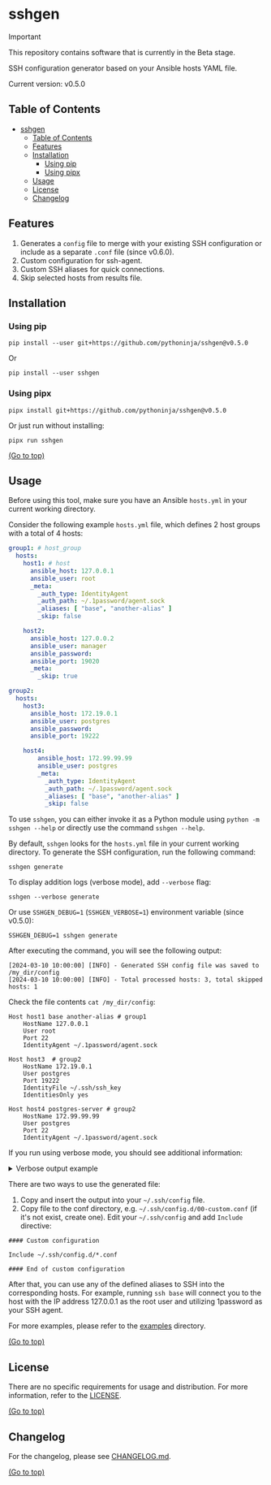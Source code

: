 # sshgen

> [!IMPORTANT]
> This repository contains software that is currently in the Beta stage.

SSH configuration generator based on your Ansible hosts YAML file.

Current version: v0.5.0

## Table of Contents

<!-- TOC -->
* [sshgen](#sshgen)
  * [Table of Contents](#table-of-contents)
  * [Features](#features)
  * [Installation](#installation)
    * [Using pip](#using-pip)
    * [Using pipx](#using-pipx)
  * [Usage](#usage)
  * [License](#license)
  * [Changelog](#changelog)
<!-- TOC -->

## Features

1. Generates a `config` file to merge with your existing SSH configuration or include as a separate `.conf` file (since v0.6.0).
2. Custom configuration for ssh-agent.
3. Custom SSH aliases for quick connections.
4. Skip selected hosts from results file.

## Installation

### Using pip

```shell
pip install --user git+https://github.com/pythoninja/sshgen@v0.5.0
```

Or

```shell
pip install --user sshgen
```

### Using pipx

```shell
pipx install git+https://github.com/pythoninja/sshgen@v0.5.0
```

Or just run without installing:

```shell
pipx run sshgen
```

[(Go to top)](#table-of-contents)

## Usage

Before using this tool, make sure you have an Ansible `hosts.yml` in your current working directory.

Consider the following example `hosts.yml` file, which defines 2 host groups with a total of 4 hosts:

```yaml
group1: # host_group
  hosts:
    host1: # host
      ansible_host: 127.0.0.1
      ansible_user: root
      _meta:
        _auth_type: IdentityAgent
        _auth_path: ~/.1password/agent.sock
        _aliases: [ "base", "another-alias" ]
        _skip: false

    host2:
      ansible_host: 127.0.0.2
      ansible_user: manager
      ansible_password:
      ansible_port: 19020
      _meta:
        _skip: true

group2:
  hosts:
    host3:
      ansible_host: 172.19.0.1
      ansible_user: postgres
      ansible_password:
      ansible_port: 19222

    host4:
        ansible_host: 172.99.99.99
        ansible_user: postgres
        _meta:
          _auth_type: IdentityAgent
          _auth_path: ~/.1password/agent.sock
          _aliases: [ "base", "another-alias" ]
          _skip: false
```

To use `sshgen`, you can either invoke it as a Python module using `python -m sshgen --help` or directly use the
command `sshgen --help`.

By default, `sshgen` looks for the `hosts.yml` file in your current working directory. To generate the SSH
configuration, run the following command:

```shell
sshgen generate
```

To display addition logs (verbose mode), add `--verbose` flag:

```
sshgen --verbose generate
```

Or use `SSHGEN_DEBUG=1` (`SSHGEN_VERBOSE=1`) environment variable (since v0.5.0):

```shell
SSHGEN_DEBUG=1 sshgen generate
```

After executing the command, you will see the following output:

```text
[2024-03-10 10:00:00] [INFO] - Generated SSH config file was saved to /my_dir/config
[2024-03-10 10:00:00] [INFO] - Total processed hosts: 3, total skipped hosts: 1
```

Check the file contents `cat /my_dir/config`:

```
Host host1 base another-alias # group1
    HostName 127.0.0.1
    User root
    Port 22
    IdentityAgent ~/.1password/agent.sock

Host host3  # group2
    HostName 172.19.0.1
    User postgres
    Port 19222
    IdentityFile ~/.ssh/ssh_key
    IdentitiesOnly yes

Host host4 postgres-server # group2
    HostName 172.99.99.99
    User postgres
    Port 22
    IdentityAgent ~/.1password/agent.sock
```

If you run using verbose mode, you should see additional information:

<details><summary>Verbose output example</summary>
<p>

```text
[2024-03-10 10:00:00] [DEBUG] - Loading ansible hosts file: /home/user/code/python/sshgen/examples/hosts.yml
[2024-03-10 10:00:00] [DEBUG] - Total hosts found (include skipped): 4
[2024-03-10 10:00:00] [DEBUG] - Using template file /home/user/code/python/sshgen/sshgen/templates/ssh_config.template to generate ssh config
[2024-03-10 10:00:00] [DEBUG] - Filtering hosts where _skip metafield was defined
[2024-03-10 10:00:00] [DEBUG] - Host host1 should be skipped: False
[2024-03-10 10:00:00] [DEBUG] - Host host2 should be skipped: True
[2024-03-10 10:00:00] [DEBUG] - Host host3 should be skipped: False
[2024-03-10 10:00:00] [DEBUG] - Host host4 should be skipped: False
[2024-03-10 10:00:00] [DEBUG] - Processing host1 from group group1
[2024-03-10 10:00:00] [DEBUG] - Adding SSH port 22 for host host1
[2024-03-10 10:00:00] [DEBUG] - Adding aliases ['base', 'another-alias'] for host host1
[2024-03-10 10:00:00] [DEBUG] - Adding custom auth methods for host host1
[2024-03-10 10:00:00] [DEBUG] - Processing host3 from group group2
[2024-03-10 10:00:00] [DEBUG] - Adding SSH port 19222 for host host3
[2024-03-10 10:00:00] [DEBUG] - Processing host4 from group group2
[2024-03-10 10:00:00] [DEBUG] - Adding SSH port 22 for host host4
[2024-03-10 10:00:00] [DEBUG] - Adding aliases ['base', 'another-alias'] for host host4
[2024-03-10 10:00:00] [DEBUG] - Adding custom auth methods for host host4
[2024-03-10 10:00:00] [INFO] - Generated SSH config file was saved to /home/user/code/python/sshgen/config
[2024-03-10 10:00:00] [DEBUG] - Skipped hosts list: 127.0.0.2
[2024-03-10 10:00:00] [INFO] - Total processed hosts: 3, total skipped hosts: 1
```

</p>
</details>

There are two ways to use the generated file:
1. Copy and insert the output into your `~/.ssh/config` file.
2. Copy file to the conf directory, e.g. `~/.ssh/config.d/00-custom.conf` (if it's not exist, create one).
Edit your `~/.ssh/config` and add `Include` directive:

```
#### Custom configuration

Include ~/.ssh/config.d/*.conf

#### End of custom configuration
```

After that, you can use any of the defined aliases to SSH
into the corresponding hosts. For example, running `ssh base` will connect you to the host with the IP address 127.0.0.1
as the root user and utilizing 1password as your SSH agent.

For more examples, please refer to the [examples](https://github.com/pythoninja/sshgen/tree/master/examples) directory.

[(Go to top)](#table-of-contents)

## License

There are no specific requirements for usage and distribution. For more information, refer to
the [LICENSE](https://github.com/pythoninja/sshgen/blob/master/LICENSE).

[(Go to top)](#table-of-contents)

## Changelog

For the changelog, please see [CHANGELOG.md](https://github.com/pythoninja/sshgen/blob/master/CHANGELOG.md).

[(Go to top)](#table-of-contents)
